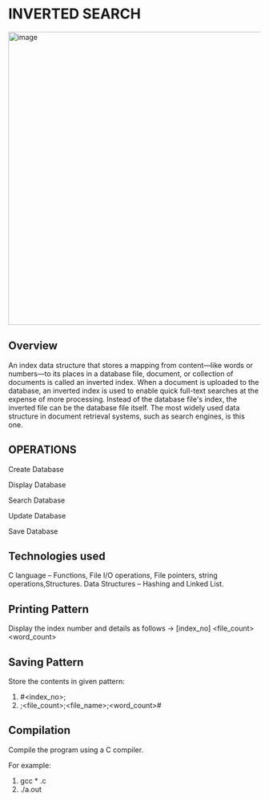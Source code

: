 # INVERTED SEARCH

<img width="586" alt="image" src="https://github.com/user-attachments/assets/6639ab0e-cc2b-420d-9d12-8583447ce68e" />


## Overview

An index data structure that stores a mapping from content—like words or numbers—to its places in a database file, document, or collection of documents is called an inverted index.  When a document is uploaded to the database, an inverted index is used to enable quick full-text searches at the expense of more processing.  Instead of the database file's index, the inverted file can be the database file itself.  The most widely used data structure in document retrieval systems, such as search engines, is this one.

## OPERATIONS

Create Database

Display Database

Search Database

Update Database

Save Database

## Technologies used

C language – Functions, File I/O operations, File pointers, string operations,Structures.
Data Structures – Hashing and Linked List.

## Printing Pattern
Display the index number and details as follows -> 
[index_no] <file_count> <word_count>

## Saving Pattern
Store the contents in given pattern:

1. #<index_no>;
2. ;<file_count>;<file_name>;<word_count>#

## Compilation
Compile the program using a C compiler. 

For example:

   1. gcc * .c
   2. ./a.out  

